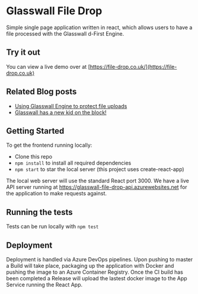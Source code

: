 # Glasswall File Drop

Simple single page application written in react, which allows users to have a file processed with the Glasswall d-First Engine.

## Try it out
You can view a live demo over at [https://file-drop.co.uk/](https://file-drop.co.uk)

## Related Blog posts

- [Using Glasswall Engine to protect file uploads](https://medium.com/glasswall-engineering/using-glasswall-engine-to-protect-file-uploads-f3e79815e356)
- [Glasswall has a new kid on the block!](https://medium.com/glasswall-engineering/glasswall-has-a-new-kid-on-the-block-e5c6feb511)


## Getting Started
To get the frontend running locally:
* Clone this repo
* `npm install` to install all required dependencies
* `npm start` to star the local server (this project uses create-react-app)

The local web server will use the standard React port 3000.
We have a live API server running at https://glasswall-file-drop-api.azurewebsites.net for the application to make requests against.

## Running the tests

Tests can be run locally with `npm test`

## Deployment

Deployment is handled via Azure DevOps pipelines. Upon pushing to master a Build will take place, packaging up the application with Docker and pushing the image to an Azure Container Registry. Once the CI build has been completed a Release will upload the lastest docker image to the App Service running the React App.
